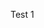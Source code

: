Test 1<question source="labguidepage001eK9y4Ujg" />
<grouped-questions source="labguidepage001zmIxu6MX" />


